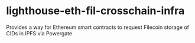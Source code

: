 # lighthouse-eth-fil-crosschain-infra
Provides a way for Ethereum smart contracts to request Filecoin storage of CIDs in IPFS via Powergate
